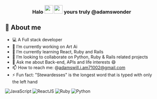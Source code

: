 <h3 align="center">Halo <img src="https://media.giphy.com/media/hvRJCLFzcasrR4ia7z/giphy.gif" width="28"> <img src="https://emojis.slackmojis.com/emojis/images/1531849430/4246/blob-sunglasses.gif?1531849430" width="28"/> yours truly @adamswonder</h3>
</hr>

## 📖 About me
* 💻 A Full stack developer
* 🔭 I’m currently working on Art Ai
* 🌱 I’m currently learning React, Ruby and Rails
* 👯 I’m looking to collaborate on Python, Ruby & Rails related projects
* 💬 Ask me about Back-end, APIs and life interests 😄
* 📫 How to reach me: @adamswill.i.am71002@gmail.com
* ⚡ Fun fact: "Stewardesses" is the longest word that is typed with only the left hand

![JavaScript](https://img.shields.io/badge/-JavaScript-grey?style=for-the-badge&logo=javascript&logoColor=white&labelColor=8E2DE2)
![ReactJS](https://img.shields.io/badge/ReactJs-grey?style=for-the-badge&logo=react&logoColor=white&labelColor=8E2DE2)
![Ruby](https://img.shields.io/badge/Ruby-grey?style=for-the-badge&logo=ruby&logoColor=white&labelColor=8E2DE2)
![Python](https://img.shields.io/badge/Python-grey?style=for-the-badge&logo=ruby&logoColor=white&labelColor=8E2DE2)
